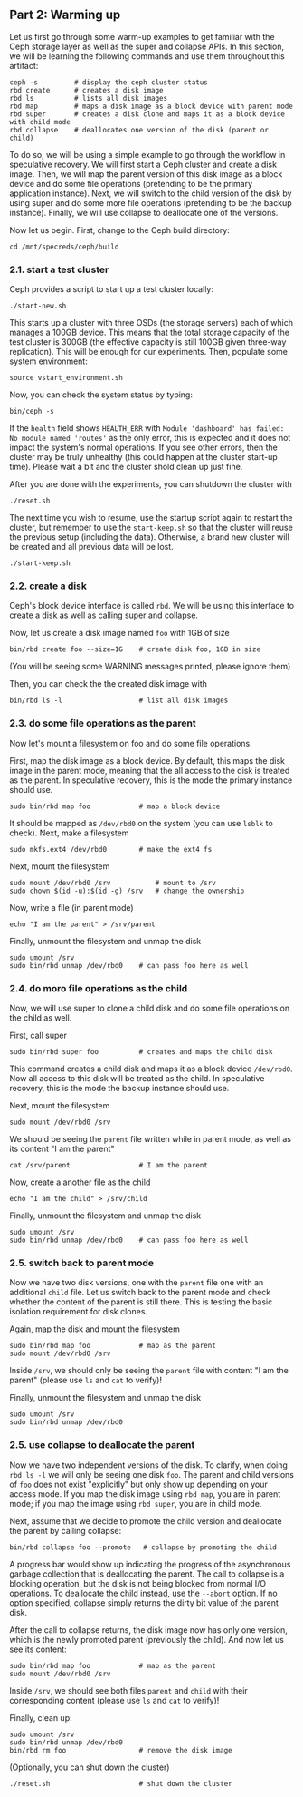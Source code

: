 ## Part 2: Warming up

Let us first go through some warm-up examples to get familiar with the Ceph storage layer as well as the super and collapse APIs. In this section, we will be learning the following commands and use them throughout this artifact: 

	ceph -s         # display the ceph cluster status
	rbd create      # creates a disk image
	rbd ls          # lists all disk images
	rbd map         # maps a disk image as a block device with parent mode
	rbd super       # creates a disk clone and maps it as a block device with child mode
	rbd collapse    # deallocates one version of the disk (parent or child)

To do so, we will be using a simple example to go through the workflow in speculative recovery. We will first start a Ceph cluster and create a disk image. Then, we will map the parent version of this disk image as a block device and do some file operations (pretending to be the primary application instance). Next, we will switch to the child version of the disk by using super and do some more file operations (pretending to be the backup instance). Finally, we will use collapse to deallocate one of the versions.

Now let us begin. First, change to the Ceph build directory:

	cd /mnt/specreds/ceph/build

### 2.1. start a test cluster

Ceph provides a script to start up a test cluster locally: 

	./start-new.sh 

This starts up a cluster with three OSDs (the storage servers) each of which manages a 100GB device. This means that the total storage capacity of the test cluster is 300GB (the effective capacity is still 100GB given three-way replication). This will be enough for our experiments. Then, populate some system environment:

	source vstart_environment.sh 

Now, you can check the system status by typing:
	
	bin/ceph -s 

If the `health` field shows `HEALTH_ERR` with `Module 'dashboard' has failed: No module named 'routes'` as the only error, this is expected and it does not impact the system's normal operations. If you see other errors, then the cluster may be truly unhealthy (this could happen at the cluster start-up time). Please wait a bit and the cluster shold clean up just fine.

After you are done with the experiments, you can shutdown the cluster with

	./reset.sh 

The next time you wish to resume, use the startup script again to restart the cluster, but remember to use the `start-keep.sh` so that the cluster will reuse the previous setup (including the data). Otherwise, a brand new cluster will be created and all previous data will be lost.
	
	./start-keep.sh  

### 2.2. create a disk

Ceph's block device interface is called `rbd`. We will be using this interface to create a disk as well as calling super and collapse.

<!-- First, create and initialize a pool where the disks should reside

	bin/ceph osd pool create rbd    # create a pool
	bin/rbd pool init rbd           # init the pool

(You will be seeing some WARNING messages printed, please ignore them) -->

Now, let us create a disk image named `foo` with 1GB of size

	bin/rbd create foo --size=1G    # create disk foo, 1GB in size

(You will be seeing some WARNING messages printed, please ignore them)

Then, you can check the the created disk image with

	bin/rbd ls -l                   # list all disk images

### 2.3. do some file operations as the parent

Now let's mount a filesystem on foo and do some file operations.

First, map the disk image as a block device. By default, this maps the disk image in the parent mode, meaning that the all access to the disk is treated as the parent. In speculative recovery, this is the mode the primary instance should use.

	sudo bin/rbd map foo            # map a block device

It should be mapped as `/dev/rbd0` on the system (you can use `lsblk` to check). Next, make a filesystem

	sudo mkfs.ext4 /dev/rbd0        # make the ext4 fs

Next, mount the filesystem

	sudo mount /dev/rbd0 /srv           # mount to /srv  
	sudo chown $(id -u):$(id -g) /srv   # change the ownership

Now, write a file (in parent mode)

	echo "I am the parent" > /srv/parent

Finally, unmount the filesystem and unmap the disk

	sudo umount /srv
	sudo bin/rbd unmap /dev/rbd0    # can pass foo here as well

### 2.4. do moro file operations as the child

Now, we will use super to clone a child disk and do some file operations on the child as well. 

First, call super

	sudo bin/rbd super foo          # creates and maps the child disk

This command creates a child disk and maps it as a block device `/dev/rbd0`. Now all access to this disk will be treated as the child. In speculative recovery, this is the mode the backup instance should use. 

Next, mount the filesystem
	
	sudo mount /dev/rbd0 /srv 

We should be seeing the `parent` file written while in parent mode, as well as its content "I am the parent"

	cat /srv/parent                 # I am the parent

Now, create a another file as the child

	echo "I am the child" > /srv/child

Finally, unmount the filesystem and unmap the disk

	sudo umount /srv
	sudo bin/rbd unmap /dev/rbd0    # can pass foo here as well

### 2.5. switch back to parent mode

Now we have two disk versions, one with the `parent` file one with an additional `child` file. Let us switch back to the parent mode and check whether the content of the parent is still there. This is testing the basic isolation requirement for disk clones.

Again, map the disk and mount the filesystem 

	sudo bin/rbd map foo            # map as the parent
	sudo mount /dev/rbd0 /srv

Inside `/srv`, we should only be seeing the `parent` file with content "I am the parent" (please use `ls` and `cat` to verify)!

Finally, unmount the filesystem and unmap the disk 

	sudo umount /srv
	sudo bin/rbd unmap /dev/rbd0

### 2.5. use collapse to deallocate the parent

Now we have two independent versions of the disk. To clarify, when doing `rbd ls -l` we will only be seeing one disk `foo`. The parent and child versions of `foo` does not exist "explicitly" but only show up depending on your access mode. If you map the disk image using `rbd map`, you are in parent mode; if you map the image using `rbd super`, you are in child mode.

Next, assume that we decide to promote the child version and deallocate the parent by calling collapse:

	bin/rbd collapse foo --promote   # collapse by promoting the child

A progress bar would show up indicating the progress of the asynchronous garbage collection that is deallocating the parent. The call to collapse is a blocking operation, but the disk is not being blocked from normal I/O operations. To deallocate the child instead, use the `--abort` option. If no option specified, collapse simply returns the dirty bit value of the parent disk.

After the call to collapse returns, the disk image now has only one version, which is the newly promoted parent (previously the child). And now let us see its content:

	sudo bin/rbd map foo            # map as the parent
	sudo mount /dev/rbd0 /srv

Inside `/srv`, we should see both files `parent` and `child` with their corresponding content (please use `ls` and `cat` to verify)!

Finally, clean up:

	sudo umount /srv
	sudo bin/rbd unmap /dev/rbd0
	bin/rbd rm foo                  # remove the disk image

(Optionally, you can shut down the cluster)

	./reset.sh                      # shut down the cluster
